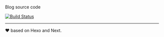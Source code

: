 

Blog source code

[![Build Status](https://travis-ci.org/cherrymeteor/cherrymeteor.github.io.svg?branch=source)](https://travis-ci.org/cherrymeteor/cherrymeteor.github.io)

--------

❤ based on Hexo and Next.